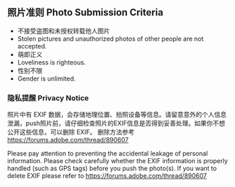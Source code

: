 ## 照片准则 Photo Submission Criteria

- 不接受盗图和未授权转载他人图片
- Stolen pictures and unauthorized photos of other people are not accepted.
- 萌即正义
- Loveliness is righteous.
- 性别不限
- Gender is unlimited.

### 隐私提醒 Privacy Notice

照片中有 EXIF 数据，会存储地理位置、拍照设备等信息。请留意意外的个人信息泄漏，push照片前，请仔细检查照片的EXIF信息是否得到妥善处理。如果你不想公开这些信息，可以删除 EXIF。
删除方法参考 <https://forums.adobe.com/thread/890607>

Please pay attention to preventing the accidental leakage of personal information. Please check carefully whether the EXIF information is properly handled (such as GPS tags) before you push the photo(s). If you want to delete EXIF please refer to <https://forums.adobe.com/thread/890607>
